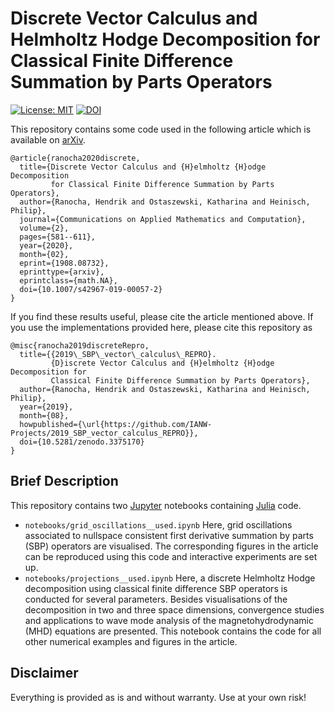 # Discrete Vector Calculus and Helmholtz Hodge Decomposition for Classical Finite Difference Summation by Parts Operators

[![License: MIT](https://img.shields.io/badge/License-MIT-success.svg)](https://opensource.org/licenses/MIT)
[![DOI](https://zenodo.org/badge/203920739.svg)](https://zenodo.org/badge/latestdoi/203920739)

This repository contains some code used in the following article
which is available on [arXiv](https://arxiv.org/abs/1908.08732).
```
@article{ranocha2020discrete,
  title={Discrete Vector Calculus and {H}elmholtz {H}odge Decomposition
         for Classical Finite Difference Summation by Parts Operators},
  author={Ranocha, Hendrik and Ostaszewski, Katharina and Heinisch, Philip},
  journal={Communications on Applied Mathematics and Computation},
  volume={2},
  pages={581--611},
  year={2020},
  month={02},
  eprint={1908.08732},
  eprinttype={arxiv},
  eprintclass={math.NA},
  doi={10.1007/s42967-019-00057-2}
}
```

If you find these results useful, please cite the article mentioned above.
If you use the implementations provided here, please cite this repository as
```
@misc{ranocha2019discreteRepro,
  title={{2019\_SBP\_vector\_calculus\_REPRO}.
         {D}iscrete Vector Calculus and {H}elmholtz {H}odge Decomposition for
         Classical Finite Difference Summation by Parts Operators},
  author={Ranocha, Hendrik and Ostaszewski, Katharina and Heinisch, Philip},
  year={2019},
  month={08},
  howpublished={\url{https://github.com/IANW-Projects/2019_SBP_vector_calculus_REPRO}},
  doi={10.5281/zenodo.3375170}
}
```

## Brief Description

This repository contains two [Jupyter](https://jupyter.org/) notebooks
containing [Julia](https://julialang.org/) code.
- `notebooks/grid_oscillations__used.ipynb`
  Here, grid oscillations associated to nullspace consistent
  first derivative summation by parts (SBP) operators are visualised.
  The corresponding figures in the article can be reproduced using
  this code and interactive experiments are set up.
- `notebooks/projections__used.ipynb`
  Here, a discrete Helmholtz Hodge decomposition using classical
  finite difference SBP operators is conducted for several parameters.
  Besides visualisations of the decomposition in two and three space
  dimensions, convergence studies and applications to wave mode
  analysis of the magnetohydrodynamic (MHD) equations are presented.
  This notebook contains the code for all other numerical examples
  and figures in the article.


## Disclaimer

Everything is provided as is and without warranty. Use at your own risk!
